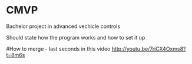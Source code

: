 # CMVP
Bachelor project in advanced vechicle controls

Should state how the program works and how to set it up

#How to merge - last seconds in this video 
http://youtu.be/7riCX4Oxms8?t=8m6s
